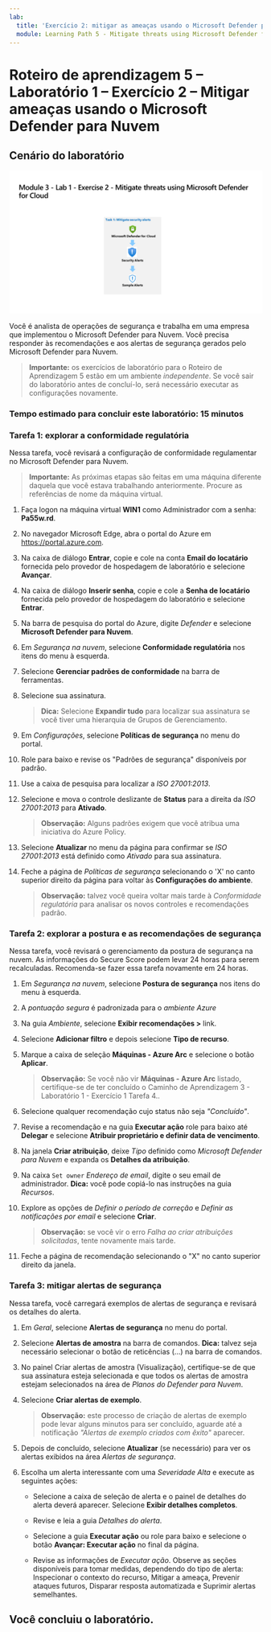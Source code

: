 ```yaml
---
lab:
  title: 'Exercício 2: mitigar as ameaças usando o Microsoft Defender para Nuvem'
  module: Learning Path 5 - Mitigate threats using Microsoft Defender for Cloud
---
```


# Roteiro de aprendizagem 5 – Laboratório 1 – Exercício 2 – Mitigar ameaças usando o Microsoft Defender para Nuvem

## Cenário do laboratório

![Visão geral do laboratório.](../Media/SC-200-Lab_Diagrams_Mod3_L1_Ex2.png)

Você é analista de operações de segurança e trabalha em uma empresa que implementou o Microsoft Defender para Nuvem. Você precisa responder às recomendações e aos alertas de segurança gerados pelo Microsoft Defender para Nuvem.

>**Importante:** os exercícios de laboratório para o Roteiro de Aprendizagem 5 estão em um ambiente *independente*. Se você sair do laboratório antes de concluí-lo, será necessário executar as configurações novamente.

### Tempo estimado para concluir este laboratório: 15 minutos

### Tarefa 1: explorar a conformidade regulatória

Nessa tarefa, você revisará a configuração de conformidade regulamentar no Microsoft Defender para Nuvem. 

>**Importante:** As próximas etapas são feitas em uma máquina diferente daquela que você estava trabalhando anteriormente. Procure as referências de nome da máquina virtual.

1. Faça logon na máquina virtual **WIN1** como Administrador com a senha: **Pa55w.rd**.  

1. No navegador Microsoft Edge, abra o portal do Azure em <https://portal.azure.com>.

1. Na caixa de diálogo **Entrar**, copie e cole na conta **Email do locatário** fornecida pelo provedor de hospedagem de laboratório e selecione **Avançar**.

1. Na caixa de diálogo **Inserir senha**, copie e cole a **Senha de locatário** fornecida pelo provedor de hospedagem do laboratório e selecione **Entrar**.

1. Na barra de pesquisa do portal do Azure, digite *Defender* e selecione **Microsoft Defender para Nuvem**.

1. Em *Segurança na nuvem*, selecione **Conformidade regulatória** nos itens do menu à esquerda.

1. Selecione **Gerenciar padrões de conformidade** na barra de ferramentas.

1. Selecione sua assinatura.

    >**Dica:** Selecione **Expandir tudo** para localizar sua assinatura se você tiver uma hierarquia de Grupos de Gerenciamento.

1. Em *Configurações*, selecione **Políticas de segurança** no menu do portal.

1. Role para baixo e revise os "Padrões de segurança" disponíveis por padrão.

1. Use a caixa de pesquisa para localizar a *ISO 27001:2013*.

1. Selecione e mova o controle deslizante de **Status** para a direita da *ISO 27001:2013* para **Ativado**.

    >**Observação:** Alguns padrões exigem que você atribua uma iniciativa do Azure Policy.

1. Selecione **Atualizar** no menu da página para confirmar se *ISO 27001:2013* está definido como *Ativado* para sua assinatura.

1. Feche a página de *Políticas de segurança* selecionando o 'X' no canto superior direito da página para voltar às **Configurações do ambiente**.

    >**Observação:** talvez você queira voltar mais tarde à *Conformidade regulatória* para analisar os novos controles e recomendações padrão.

### Tarefa 2: explorar a postura e as recomendações de segurança

Nessa tarefa, você revisará o gerenciamento da postura de segurança na nuvem.  As informações do Secure Score podem levar 24 horas para serem recalculadas. Recomenda-se fazer essa tarefa novamente em 24 horas.

1. Em *Segurança na nuvem*, selecione **Postura de segurança** nos itens do menu à esquerda.

1. A *pontuação segura* é padronizada para o *ambiente Azure*

1. Na guia *Ambiente*, selecione **Exibir recomendações >** link.

1. Selecione **Adicionar filtro** e depois selecione **Tipo de recurso**.

1. Marque a caixa de seleção **Máquinas - Azure Arc** e selecione o botão **Aplicar**.

    >**Observação:** Se você não vir **Máquinas - Azure Arc** listado, certifique-se de ter concluído o Caminho de Aprendizagem 3 - Laboratório 1 - Exercício 1 Tarefa 4..

1. Selecione qualquer recomendação cujo status não seja *"Concluído"*.

1. Revise a recomendação e na guia **Executar ação** role para baixo até **Delegar** e selecione **Atribuir proprietário e definir data de vencimento**.

1. Na janela **Criar atribuição**, deixe *Tipo* definido como *Microsoft Defender para Nuvem* e expanda os **Detalhes da atribuição**.

1. Na caixa `Set owner` *Endereço de email*, digite o seu email de administrador. **Dica:** você pode copiá-lo nas instruções na guia *Recursos*.

1. Explore as opções de *Definir o período de correção* e *Definir as notificações por email* e selecione **Criar**.

    >**Observação:** se você vir o erro *Falha ao criar atribuições solicitadas*, tente novamente mais tarde.

1. Feche a página de recomendação selecionando o "X" no canto superior direito da janela.


### Tarefa 3: mitigar alertas de segurança

Nessa tarefa, você carregará exemplos de alertas de segurança e revisará os detalhes do alerta.


1. Em *Geral*, selecione **Alertas de segurança** no menu do portal.

1. Selecione **Alertas de amostra** na barra de comandos. **Dica:** talvez seja necessário selecionar o botão de reticências (...) na barra de comandos.

1. No painel Criar alertas de amostra (Visualização), certifique-se de que sua assinatura esteja selecionada e que todos os alertas de amostra estejam selecionados na área de *Planos do Defender para Nuvem*.

1. Selecione **Criar alertas de exemplo**.  

    >**Observação:** este processo de criação de alertas de exemplo pode levar alguns minutos para ser concluído, aguarde até a notificação *"Alertas de exemplo criados com êxito"* aparecer.

1. Depois de concluído, selecione **Atualizar** (se necessário) para ver os alertas exibidos na área *Alertas de segurança*.

1. Escolha um alerta interessante com uma *Severidade* *Alta* e execute as seguintes ações:

    - Selecione a caixa de seleção de alerta e o painel de detalhes do alerta deverá aparecer. Selecione **Exibir detalhes completos**.

    - Revise e leia a guia *Detalhes do alerta*.

    - Selecione a guia **Executar ação** ou role para baixo e selecione o botão **Avançar: Executar ação** no final da página.

    - Revise as informações de *Executar ação*. Observe as seções disponíveis para tomar medidas, dependendo do tipo de alerta: Inspecionar o contexto do recurso, Mitigar a ameaça, Prevenir ataques futuros, Disparar resposta automatizada e Suprimir alertas semelhantes.

## Você concluiu o laboratório.
